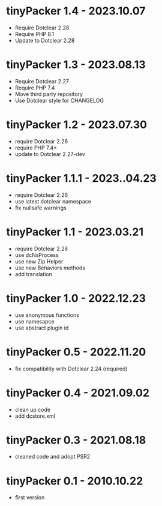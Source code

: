 tinyPacker 1.4 - 2023.10.07
===========================================================
* Require Dotclear 2.28
* Require PHP 8.1
* Update to Dotclear 2.28

tinyPacker 1.3 - 2023.08.13
===========================================================
* Require Dotclear 2.27
* Require PHP 7.4
* Move third party repository
* Use Dotclear style for CHANGELOG

tinyPacker 1.2 - 2023.07.30
===========================================================
* require Dotclear 2.26
* require PHP 7.4+
* update to Dotclear 2.27-dev

tinyPacker 1.1.1 - 2023..04.23
===========================================================
* require Dotclear 2.26
* use latest dotclear namespace
* fix nullsafe warnings

tinyPacker 1.1 - 2023.03.21
===========================================================
* require Dotclear 2.26
* use dcNsProcess
* use new Zip Helper
* use new Behaviors methods
* add translation

tinyPacker 1.0 - 2022.12.23
===========================================================
* use anonymous functions
* use namesapce
* use abstract plugin id

tinyPacker 0.5 - 2022.11.20
===========================================================
* fix compatibility with Dotclear 2.24 (required)

tinyPacker 0.4 - 2021.09.02
===========================================================
* clean up code
* add dcstore.xml

tinyPacker 0.3 - 2021.08.18
===========================================================
* cleaned code and adopt PSR2

tinyPacker 0.1 - 2010.10.22
===========================================================
* first version